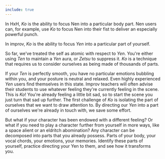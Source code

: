 ```yaml
---
include: true
---
```


In HxH, *Ko* is the ability to focus Nen into a particular body part. Nen users can, for example, use *Ko* to focus Nen into their fist to deliver an especially powerful punch.

In improv, *Ko* is the ability to focus *Yen* into a particular part of yourself.

So far, we've treated the self as atomic with respect to *Yen*. You're either using *Ten* to maintain a *Yen* aura, or *Zetsu* to suppress it. *Ko* is a technique that requires us to consider ourselves as being made of thousands of parts.

If your *Ten* is perfectly smooth, you have no particular emotions bubbling within you, and your posture is neutral and relaxed. Even highly experienced *Yen* users find themselves in this state. Improv teachers will often advise their students to use whatever feeling they're currently feeling in the scene. This is *Ko*! You're already feeling a little bit sad, so to start the scene you just turn that sad up further. The first challenge of *Ko* is isolating the part of ourselves that we want to draw attention to. By directing our *Yen* into a part of ourselves we're already in touch with, we save some effort.

But what if your character has been endowed with a different feeling? Or what if you need to play a character further from yourself in more ways, like a space alient or an eldritch abomination? Any character can be decomposed into parts that you already possess. Parts of your body, your vocal chords, your emotions, your memories. Identify these parts of yourself, practice directing your Yen to them, and see how it transforms you.

<!-- There are a million ways to discuss character in improv. I've heard characters compared to a colored filter in front of a light source, a control panel with sliders for different traits, ... -->
